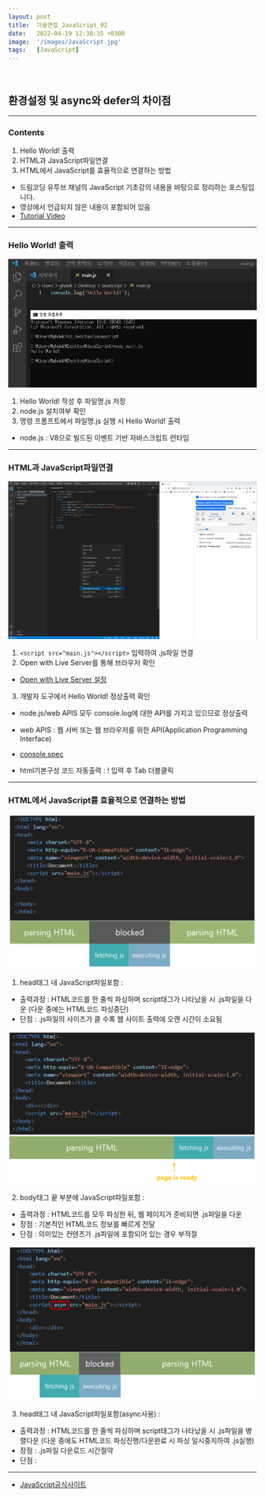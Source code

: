 ```yaml
---
layout: post
title:  기술면접_JavaScript_02
date:   2022-04-19 12:38:35 +0300
image:  '/images/JavaScript.jpg'
tags:   [JavaScript]
---
```

<br/>

## 환경설정 및 async와 defer의 차이점<br/>

___

### Contents <br/>
1. Hello World! 출력<br/>
2. HTML과 JavaScript파일연결<br/>
3. HTML에서 JavaScript를 효율적으로 연결하는 방법<br/>


* 드림코딩 유투브 채널의 JavaScript 기초강의 내용을 바탕으로 정리하는 포스팅입니다. <br/>
* 영상에서 언급되지 않은 내용이 포함되어 있음<br/>
* [Tutorial Video](https://www.youtube.com/watch?v=tJieVCgGzhs&list=PLv2d7VI9OotTVOL4QmPfvJWPJvkmv6h-2&index=2)<br/>

___

### Hello World! 출력<br/>
<img src="/images/Posting/JavaScript/09.png" alt="Project">

1. Hello World! 작성 후 파일명.js 저장<br/>
2. node.js 설치여부 확인<br/>
3. 명령 프롬프트에서 파일명.js 실행 시 Hello World! 출력<br/>

* node.js : V8으로 빌드된 이벤트 기반 자바스크립트 런타임<br/>

___

### HTML과 JavaScript파일연결<br/>
<img src="/images/Posting/JavaScript/10.png" alt="Project">

1. `<script src="main.js"></script>` 입력하여 .js파일 연결<br/>
2. Open with Live Server를 통해 브라우저 확인<br/>
  * [Open with Live Server 설정](https://stajun.tistory.com/entry/Visual-Studio-Code-%EB%9D%BC%EC%9D%B4%EB%B8%8C%EC%84%9C%EB%B2%84Live-Server-%EC%84%A4%EC%A0%95%ED%95%98%EA%B8%B0)<br/>
3. 개발자 도구에서 Hello World! 정상출력 확인<br/>
  * node.js/web APIS 모두 console.log에 대한 API를 가지고 있으므로 정상출력
  * web APIS : 웹 서버 또는 웹 브라우저를 위한 API(Application Programming Interface)
  * [console.spec](console.spec.whatwg.org)


* html기본구성 코드 자동출력 : ! 입력 후 Tab 더블클릭<br/>

___

### HTML에서 JavaScript를 효율적으로 연결하는 방법<br/>
<img src="/images/Posting/JavaScript/11.png" alt="Project">

1. head태그 내 JavaScript파일포함 :<br/>
  * 출력과정 : HTML코드를 한 줄씩 파싱하며 script태그가 나타났을 시 .js파일을 다운 (다운 중에는 HTML코드 파싱중단)<br/>
  * 단점 : .js파일의 사이즈가 클 수록 웹 사이트 출력에 오랜 시간이 소요됨<br/>


<img src="/images/Posting/JavaScript/12.png" alt="Project">

2. body태그 끝 부분에 JavaScript파일포함 :<br/>
  * 출력과정 : HTML코드를 모두 파싱한 뒤, 웹 페이지가 준비되면 .js파일을 다운<br/>
  * 장점 : 기본적인 HTML코드 정보를 빠르게 전달<br/>
  * 단점 : 의미있는 컨텐츠가 .js파일에 포함되어 있는 경우 부적절<br/>


<img src="/images/Posting/JavaScript/13.png" alt="Project">

3. head태그 내 JavaScript파일포함(async사용) :<br/>
  * 출력과정 : HTML코드를 한 줄씩 파싱하며 script태그가 나타났을 시 .js파일을 병렬다운 (다운 중에도 HTML코드 파싱진행/다운완료 시 파싱 일시중지하여 .js실행)<br/>
  * 장점 : .js파일 다운로드 시간절약<br/>
  * 단점 : 
___

* [JavaScript공식사이트](https://developer.mozilla.org/ko/)


